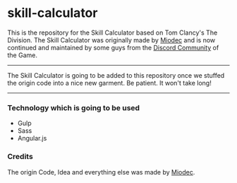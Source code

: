 # skill-calculator

This is the repository for the Skill Calculator based on Tom Clancy's The Division. The Skill Calculator was originally made by [Miodec](https://www.reddit.com/user/miodec) and is now continued and maintained by some guys from the [Discord Community](http://thedivisiondiscord.com) of the Game.

---
The Skill Calculator is going to be added to this repository once we stuffed the origin code into a nice new garment.
Be patient. It won't take long!

---

### Technology which is going to be used

- Gulp
- Sass
- Angular.js

### Credits

The origin Code, Idea and everything else was made by [Miodec](https://www.reddit.com/user/miodec).
